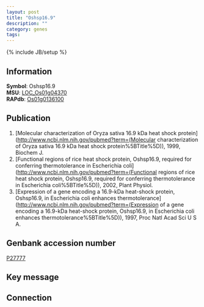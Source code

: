 ```yaml
---
layout: post
title: "Oshsp16.9"
description: ""
category: genes
tags: 
---
```

{% include JB/setup %}

## Information
__Symbol__: Oshsp16.9  
__MSU__: [LOC_Os01g04370](http://rice.plantbiology.msu.edu/cgi-bin/ORF_infopage.cgi?orf=LOC_Os01g04370)  
__RAPdb__: [Os01g0136100](http://rapdb.dna.affrc.go.jp/viewer/gbrowse_details/irgsp1?name=Os01g0136100)  

## Publication
1. [Molecular characterization of Oryza sativa 16.9 kDa heat shock protein](http://www.ncbi.nlm.nih.gov/pubmed?term=(Molecular characterization of Oryza sativa 16.9 kDa heat shock protein%5BTitle%5D)), 1999, Biochem J.
2. [Functional regions of rice heat shock protein, Oshsp16.9, required for conferring thermotolerance in Escherichia coli](http://www.ncbi.nlm.nih.gov/pubmed?term=(Functional regions of rice heat shock protein, Oshsp16.9, required for conferring thermotolerance in Escherichia coli%5BTitle%5D)), 2002, Plant Physiol.
3. [Expression of a gene encoding a 16.9-kDa heat-shock protein, Oshsp16.9, in Escherichia coli enhances thermotolerance](http://www.ncbi.nlm.nih.gov/pubmed?term=(Expression of a gene encoding a 16.9-kDa heat-shock protein, Oshsp16.9, in Escherichia coli enhances thermotolerance%5BTitle%5D)), 1997, Proc Natl Acad Sci U S A.

## Genbank accession number
[P27777](http://www.ncbi.nlm.nih.gov/nuccore/P27777)

## Key message

## Connection


